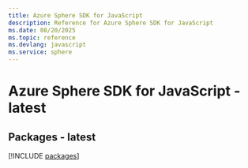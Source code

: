 ```yaml
---
title: Azure Sphere SDK for JavaScript
description: Reference for Azure Sphere SDK for JavaScript
ms.date: 08/20/2025
ms.topic: reference
ms.devlang: javascript
ms.service: sphere
---
```

# Azure Sphere SDK for JavaScript - latest
## Packages - latest
[!INCLUDE [packages](sphere-index.md)]